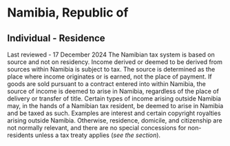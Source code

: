 # Namibia, Republic of
## Individual - Residence
Last reviewed - 17 December 2024
The Namibian tax system is based on source and not on residency. Income derived or deemed to be derived from sources within Namibia is subject to tax.
The source is determined as the place where income originates or is earned, not the place of payment. If goods are sold pursuant to a contract entered into within Namibia, the source of income is deemed to arise in Namibia, regardless of the place of delivery or transfer of title.
Certain types of income arising outside Namibia may, in the hands of a Namibian tax resident, be deemed to arise in Namibia and be taxed as such. Examples are interest and certain copyright royalties arising outside Namibia.
Otherwise, residence, domicile, and citizenship are not normally relevant, and there are no special concessions for non-residents unless a tax treaty applies (_see the section_).
